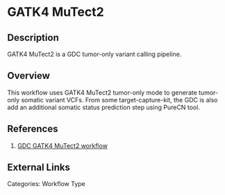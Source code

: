 # GATK4 MuTect2 #

## Description ##
GATK4 MuTect2 is a GDC tumor-only variant calling pipeline.

## Overview ##
This workflow uses GATK4 MuTect2 tumor-only mode to generate tumor-only somatic variant VCFs. From some target-capture-kit, the GDC is also add an additional somatic status prediction step using PureCN tool.

## References ##
1. [GDC GATK4 MuTect2 workflow](https://github.com/nci-gdc/gatk4_mutect2_cwl/blob/619c3bb61de8321b40fd4dbe689d95bd75f80b9f/workflows/gatk4_mutect2_tumor_only_workflow.cwl)

## External Links ##
Categories: Workflow Type
